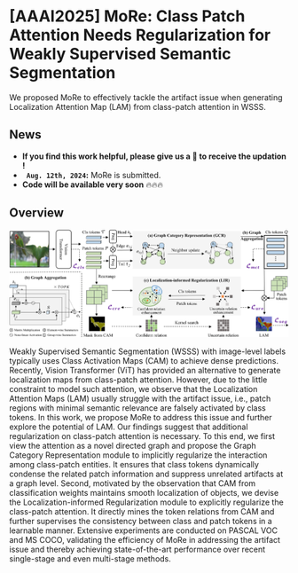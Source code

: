# [AAAI2025] MoRe: Class Patch Attention Needs Regularization for Weakly Supervised Semantic Segmentation

We proposed MoRe to effectively tackle the artifact issue when generating Localization Attention Map (LAM) from class-patch attention in WSSS. 

## News

* **If you find this work helpful, please give us a :star2: to receive the updation !**
* **` Aug. 12th, 2024`:** MoRe is submitted.
* **Code will be available very soon** 🔥🔥🔥

<!-- * **` Aug. 12th, 2024`:** We released our paper on Arxiv. Further details can be found in the updated [arXiv](http://arxiv.org/abs/2402.18467).
  
* **` Mar. 1st, 2024`:**  Code is available now.
* **` Mar. 2st, 2024`:**  Logs and weights are available now. -->

## Overview

<p align="middle">
<img src="/sources/main_fig.png" alt="SeCo pipeline" width="1200px">
</p>

Weakly Supervised Semantic Segmentation (WSSS) with image-level labels typically uses Class Activation Maps (CAM) to achieve dense predictions. Recently, Vision Transformer (ViT) has provided an alternative to generate localization maps from class-patch attention. However, due to the little constraint to model such attention, we observe that the Localization Attention Maps (LAM) usually struggle with the artifact issue, i.e., patch regions with minimal semantic relevance are falsely activated by class tokens. In this work, we propose MoRe to address this issue and further explore the potential of LAM. Our findings suggest that additional regularization on class-patch attention is necessary. To this end, we first view the attention as a novel directed graph and propose the Graph Category Representation module to implicitly regularize the interaction among class-patch entities. It ensures that class tokens dynamically condense the related patch information and suppress unrelated artifacts at a graph level. Second, motivated by the observation that CAM from classification weights maintains smooth localization of objects, we devise the Localization-informed Regularization module to explicitly regularize the class-patch attention. It directly mines the token relations from CAM and further supervises the consistency between class and patch tokens in a learnable manner. Extensive experiments are conducted on PASCAL VOC and MS COCO, validating the efficiency of MoRe in addressing the artifact issue and thereby achieving state-of-the-art performance over recent single-stage and even multi-stage methods.
